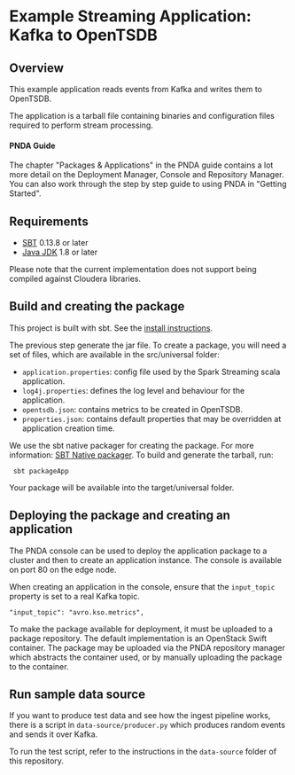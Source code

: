 # Example Streaming Application: Kafka to OpenTSDB

## Overview

This example application reads events from Kafka and writes them to OpenTSDB.

The application is a tarball file containing binaries and configuration files required to perform stream processing.

#### PNDA Guide

The chapter "Packages & Applications" in the PNDA guide contains a lot more detail on the Deployment Manager, Console and Repository Manager. You can also work through the step by step guide to using PNDA in "Getting Started".

## Requirements

* [SBT](http://www.scala-sbt.org/0.13/docs/Setup.html) 0.13.8 or later
* [Java JDK](https://docs.oracle.com/javase/8/docs/technotes/guides/install/install_overview.html) 1.8 or later

Please note that the current implementation does not support being compiled against Cloudera libraries.

## Build and creating the package
This project is built with sbt. See the [install instructions](http://www.scala-sbt.org/release/docs/Setup.html).

The previous step generate the jar file. To create a package, you will need a set of files, which are available in the src/universal folder:

- `application.properties`: config file used by the Spark Streaming scala application.
- `log4j.properties`: defines the log level and behaviour for the application.
- `opentsdb.json`: contains metrics to be created in OpenTSDB.
- `properties.json`: contains default properties that may be overridden at application creation time.

We use the sbt native packager for creating the package. For more information: [SBT Native packager](http://www.scala-sbt.org/sbt-native-packager/). To build and generate the tarball, run:

	 sbt packageApp

Your package will be available into the target/universal folder.

## Deploying the package and creating an application

The PNDA console can be used to deploy the application package to a cluster and then to create an application instance. The console is available on port 80 on the edge node.

When creating an application in the console, ensure that the `input_topic` property is set to a real Kafka topic.

```
"input_topic": "avro.kso.metrics",
```

To make the package available for deployment, it must be uploaded to a package repository. The default implementation is an OpenStack Swift container. The package may be uploaded via the PNDA repository manager which abstracts the container used, or by manually uploading the package to the container.

## Run sample data source

If you want to produce test data and see how the ingest pipeline works, there is a script in `data-source/producer.py` which produces random events and sends it over Kafka.

To run the test script, refer to the instructions in the `data-source` folder of this repository.
